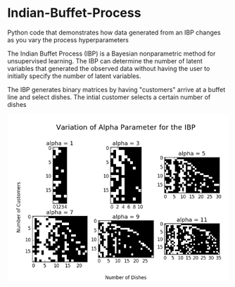 # Indian-Buffet-Process
Python code that demonstrates how data generated from an IBP changes as you vary the process hyperparameters

The Indian Buffet Process (IBP) is a Bayesian nonparametric method for unsupervised learning. The IBP can determine the number of latent variables that generated the observed data without having the user to initially specify the number of latent variables. 

The IBP generates binary matrices by having "customers" arrive at a buffet line and select dishes. The intial customer selects a certain number of dishes 

![](images/figure_1.png?raw=true)
